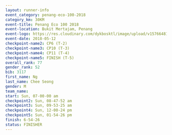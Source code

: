 ```yaml
--- 
layout: runner-info 
event_category: penang-eco-100-2018 
category_km: 30KM 
event-title: Penang Eco 100 2018 
event-location: Bukit Mertajam, Penang 
event-logo: https://res.cloudinary.com/dykbosktl/image/upload/v1576648106/Logo/Logo_lovxhg.jpg 
event-date: 2018-05-12 
checkpoint-name2: CP6 (T-2) 
checkpoint-name3: CP10 (T-3) 
checkpoint-name4: CP11 (T-4) 
checkpoint-name5: FINISH (T-5) 
overall_rank: 77
gender_rank: 52
bib: 3117
first_name: Ng
last_name: Chee Seong
gender: M
team_name: 
start: Sun, 07-00-00 am
checkpoint2: Sun, 08-47-52 am
checkpoint3: Sun, 09-53-25 am
checkpoint4: Sun, 12-00-24 pm
checkpoint5: Sun, 01-54-26 pm
finish: 6-54-26
status: FINISHER
--- 
```

